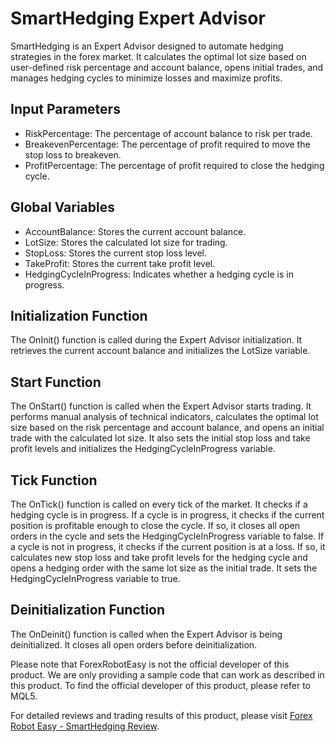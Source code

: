 # SmartHedging Expert Advisor

SmartHedging is an Expert Advisor designed to automate hedging strategies in the forex market. It calculates the optimal lot size based on user-defined risk percentage and account balance, opens initial trades, and manages hedging cycles to minimize losses and maximize profits.

## Input Parameters

- RiskPercentage: The percentage of account balance to risk per trade.
- BreakevenPercentage: The percentage of profit required to move the stop loss to breakeven.
- ProfitPercentage: The percentage of profit required to close the hedging cycle.

## Global Variables

- AccountBalance: Stores the current account balance.
- LotSize: Stores the calculated lot size for trading.
- StopLoss: Stores the current stop loss level.
- TakeProfit: Stores the current take profit level.
- HedgingCycleInProgress: Indicates whether a hedging cycle is in progress.

## Initialization Function

The OnInit() function is called during the Expert Advisor initialization. It retrieves the current account balance and initializes the LotSize variable.

## Start Function

The OnStart() function is called when the Expert Advisor starts trading. It performs manual analysis of technical indicators, calculates the optimal lot size based on the risk percentage and account balance, and opens an initial trade with the calculated lot size. It also sets the initial stop loss and take profit levels and initializes the HedgingCycleInProgress variable.

## Tick Function

The OnTick() function is called on every tick of the market. It checks if a hedging cycle is in progress. If a cycle is in progress, it checks if the current position is profitable enough to close the cycle. If so, it closes all open orders in the cycle and sets the HedgingCycleInProgress variable to false. If a cycle is not in progress, it checks if the current position is at a loss. If so, it calculates new stop loss and take profit levels for the hedging cycle and opens a hedging order with the same lot size as the initial trade. It sets the HedgingCycleInProgress variable to true.

## Deinitialization Function

The OnDeinit() function is called when the Expert Advisor is being deinitialized. It closes all open orders before deinitialization.

Please note that ForexRobotEasy is not the official developer of this product. We are only providing a sample code that can work as described in this product. To find the official developer of this product, please refer to MQL5.

For detailed reviews and trading results of this product, please visit [Forex Robot Easy - SmartHedging Review](https://forexroboteasy.com/forex-robot-review/smarthedging-review-profit-boosting-forex-tool-for-mt4/).
